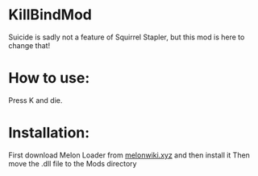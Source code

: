 # KillBindMod
Suicide is sadly not a feature of Squirrel Stapler, but this mod is here to change that!
# How to use:
  Press K and die.
# Installation:
  First download Melon Loader from [melonwiki.xyz](melonwiki.xyz) and then install it
  Then move the .dll file to the Mods directory
